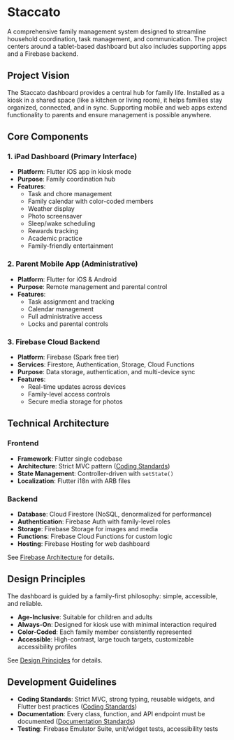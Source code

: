 

# Staccato

A comprehensive family management system designed to streamline household coordination, task management, and communication. The project centers around a tablet-based dashboard but also includes supporting apps and a Firebase backend.


## Project Vision

The Staccato dashboard provides a central hub for family life. Installed as a kiosk in a shared space (like a kitchen or living room), it helps families stay organized, connected, and in sync. Supporting mobile and web apps extend functionality to parents and ensure management is possible anywhere.


## Core Components

### 1. iPad Dashboard (Primary Interface)
- **Platform**: Flutter iOS app in kiosk mode  
- **Purpose**: Family coordination hub  
- **Features**:
  - Task and chore management  
  - Family calendar with color-coded members  
  - Weather display  
  - Photo screensaver  
  - Sleep/wake scheduling
  - Rewards tracking
  - Academic practice
  - Family-friendly entertainment

### 2. Parent Mobile App (Administrative)
- **Platform**: Flutter for iOS & Android  
- **Purpose**: Remote management and parental control  
- **Features**:
  - Task assignment and tracking  
  - Calendar management  
  - Full administrative access  
  - Locks and parental controls  

### 3. Firebase Cloud Backend
- **Platform**: Firebase (Spark free tier)  
- **Services**: Firestore, Authentication, Storage, Cloud Functions  
- **Purpose**: Data storage, authentication, and multi-device sync  
- **Features**:
  - Real-time updates across devices  
  - Family-level access controls  
  - Secure media storage for photos  


## Technical Architecture

### Frontend
- **Framework**: Flutter single codebase  
- **Architecture**: Strict MVC pattern ([Coding Standards](flutter-coding-style.md))  
- **State Management**: Controller-driven with `setState()`  
- **Localization**: Flutter i18n with ARB files  

### Backend
- **Database**: Cloud Firestore (NoSQL, denormalized for performance)  
- **Authentication**: Firebase Auth with family-level roles  
- **Storage**: Firebase Storage for images and media  
- **Functions**: Firebase Cloud Functions for custom logic  
- **Hosting**: Firebase Hosting for web dashboard  

See [Firebase Architecture](firebase-architecture.md) for details.


## Design Principles

The dashboard is guided by a family-first philosophy: simple, accessible, and reliable.  

- **Age-Inclusive**: Suitable for children and adults  
- **Always-On**: Designed for kiosk use with minimal interaction required  
- **Color-Coded**: Each family member consistently represented  
- **Accessible**: High-contrast, large touch targets, customizable accessibility profiles  

See [Design Principles](family-dashboard-design-principles.md) for details.


## Development Guidelines

- **Coding Standards**: Strict MVC, strong typing, reusable widgets, and Flutter best practices ([Coding Standards](flutter-coding-style.md))  
- **Documentation**: Every class, function, and API endpoint must be documented ([Documentation Standards](documentation-standards.md))  
- **Testing**: Firebase Emulator Suite, unit/widget tests, accessibility tests